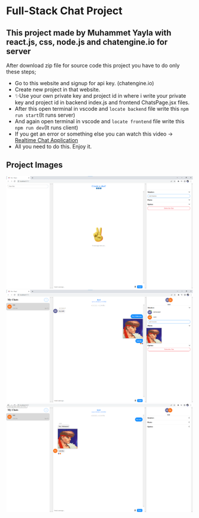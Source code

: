 # Full-Stack Chat Project
## This project made by Muhammet Yayla with react.js, css, node.js and chatengine.io for server

 After download zip file for source code this project you have to do only these steps;
- Go to this website and signup for api key. (chatengine.io)
- Create new project in that website.
- ✨Use your own private key and project id in where i write your private key and project id in backend index.js and frontend ChatsPage.jsx files.
- After this open terminal in vscode and ```locate backend``` file write this ``` npm run start ```(It runs server)
- And again open terminal in vscode and ```locate frontend``` file write this ``` npm run dev ```(It runs client)
- If you get an error or something else you can watch this video -> [Realtime Chat Application](https://www.youtube.com/watch?v=Fzv-rgwcFKk&t=855s)
- All you need to do this. Enjoy it.

## Project Images
![](./img/chatstart.png)
![](./img/chat1.png)
![](./img/chat2.png)
